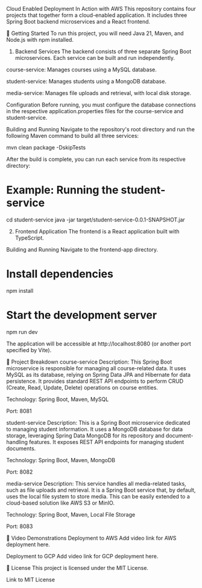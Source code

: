 Cloud Enabled Deployment In Action with AWS
This repository contains four projects that together form a cloud-enabled application. It includes three Spring Boot backend microservices and a React frontend.

🚀 Getting Started
To run this project, you will need Java 21, Maven, and Node.js with npm installed.

1. Backend Services
The backend consists of three separate Spring Boot microservices. Each service can be built and run independently.

course-service: Manages courses using a MySQL database.

student-service: Manages students using a MongoDB database.

media-service: Manages file uploads and retrieval, with local disk storage.

Configuration
Before running, you must configure the database connections in the respective application.properties files for the course-service and student-service.

Building and Running
Navigate to the repository's root directory and run the following Maven command to build all three services:

mvn clean package -DskipTests

After the build is complete, you can run each service from its respective directory:

# Example: Running the student-service
cd student-service
java -jar target/student-service-0.0.1-SNAPSHOT.jar

2. Frontend Application
The frontend is a React application built with TypeScript.

Building and Running
Navigate to the frontend-app directory.

# Install dependencies
npm install

# Start the development server
npm run dev

The application will be accessible at http://localhost:8080 (or another port specified by Vite).

🧩 Project Breakdown
course-service
Description: This Spring Boot microservice is responsible for managing all course-related data. It uses MySQL as its database, relying on Spring Data JPA and Hibernate for data persistence. It provides standard REST API endpoints to perform CRUD (Create, Read, Update, Delete) operations on course entities.

Technology: Spring Boot, Maven, MySQL

Port: 8081

student-service
Description: This is a Spring Boot microservice dedicated to managing student information. It uses a MongoDB database for data storage, leveraging Spring Data MongoDB for its repository and document-handling features. It exposes REST API endpoints for managing student documents.

Technology: Spring Boot, Maven, MongoDB

Port: 8082

media-service
Description: This service handles all media-related tasks, such as file uploads and retrieval. It is a Spring Boot service that, by default, uses the local file system to store media. This can be easily extended to a cloud-based solution like AWS S3 or MinIO.

Technology: Spring Boot, Maven, Local File Storage

Port: 8083

🎥 Video Demonstrations
Deployment to AWS
Add video link for AWS deployment here.

Deployment to GCP
Add video link for GCP deployment here.

📜 License
This project is licensed under the MIT License.

Link to MIT License
